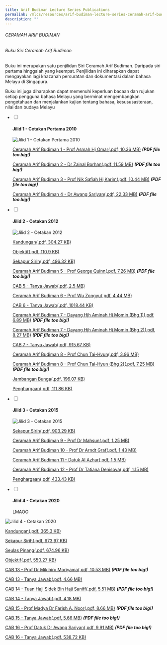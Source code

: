 ```yaml
---
title: Arif Budiman Lecture Series Publications
permalink: /mlcs/resources/arif-budiman-lecture-series-ceramah-arif-budiman-publication/
description: ""
---
```

###### CERAMAH ARIF BUDIMAN

###### Buku Siri Ceramah Arif Budiman

Buku ini merupakan satu penjilidan Siri Ceramah Arif Budiman. Daripada siri pertama hinggalah yang keempat. Penjilidan ini diharapkan dapat mengayakan lagi khazanah persuratan dan dokumentasi dalam bahasa Melayu di Singapura.  
  
Buku ini juga diharapkan dapat memenuhi keperluan bacaan dan rujukan setiap pengguna bahasa Melayu yang berminat mengembangkan pengetahuan dan menjalankan kajian tentang bahasa, kesususasteraan, nilai dan budaya Melayu

<ul class="jekyllcodex_accordion"> 
  <li>
    <input type="checkbox" id="accordion32">
    <label for="accordion32"><h4>Jilid 1 - Cetakan Pertama 2010</h4></label>
    <div>
      <p><img src="/images/jilid-1---cetakan-pertama-2010.png" alt="Jilid 1 - Cetakan Pertama 2010"></p>
<p><a href="https://academyofsingaporeteachers.moe.edu.sg/docs/librariesprovider6/resources-files/ceramah-arif-budiman/jilid-1/cab-jilid-1.pdf?sfvrsn=ed3e0588_2" title="Ceramah Arif Budiman 1 - Prof Asmah Hj Omar">Ceramah Arif Budiman 1 - Prof Asmah Hj Omar(.pdf, 10.36 MB)</a> <em><strong>(PDF file too big!)</strong></em></p>
<p><a href="https://academyofsingaporeteachers.moe.edu.sg/docs/librariesprovider6/resources-files/ceramah-arif-budiman/jilid-1/cab-jilid-2.pdf?sfvrsn=4197c5e9_2" title="Ceramah Arif Budiman 2 - Dr Zainal Borhan">Ceramah Arif Budiman 2 - Dr Zainal Borhan(.pdf, 11.59 MB)</a> <em><strong>(PDF file too big!)</strong></em></p>
<p><a href="https://academyofsingaporeteachers.moe.edu.sg/docs/librariesprovider6/resources-files/ceramah-arif-budiman/jilid-1/cab-jilid-3.pdf?sfvrsn=df7a804d_2" title="Ceramah Arif Budiman 3 - Prof Nik Safiah Hj Karim">Ceramah Arif Budiman 3 - Prof Nik Safiah Hj Karim(.pdf, 10.44 MB)</a> <em><strong>(PDF file too big!)</strong></em></p>
<p><a href="https://academyofsingaporeteachers.moe.edu.sg/docs/librariesprovider6/resources-files/ceramah-arif-budiman/jilid-1/cab-jilid-4.pdf?sfvrsn=697e77c6_2" title="Ceramah Arif Budiman 4 - Dr Awang Sariyan">Ceramah Arif Budiman 4 - Dr Awang Sariyan(.pdf, 22.33 MB)</a> <em><strong>(PDF file too big!)</strong></em></p>
    </div>
  </li>
  <li>
    <input type="checkbox" id="accordion33">
    <label for="accordion33"><h4>Jilid 2 - Cetakan 2012</h4></label>
    <div>
      <p><img src="/images/jilid-2---cetakan-2012.png" alt="Jilid 2 - Cetakan 2012"></p>
<p><a href="/files/cab-jilid-2-kandungan.pdf">Kandungan(.pdf, 304.27 KB)</a></p>
<p><a href="/files/cab-jilid-2-objektif.pdf">Objektif(.pdf, 110.9 KB)</a></p>
<p><a href="/files/cab-jilid-2-sekapur-sirih.pdf">Sekapur Sirih(.pdf, 496.32 KB)</a></p>
<p><a href="https://academyofsingaporeteachers.moe.edu.sg/docs/librariesprovider6/resources-files/ceramah-arif-budiman/jilid-2/cab-5-prof-dr-george-quinn.pdf?sfvrsn=74e88c55_2" title="Ceramah Arif Budiman 5 - Prof George Quinn">Ceramah Arif Budiman 5 - Prof George Quinn(.pdf, 7.26 MB)</a> <em><strong>(PDF file too big!)</strong></em></p>
<p><a href="/files/cab-5-prof-dr-george-quinn-tanya-jawab.pdf">CAB 5 - Tanya Jawab(.pdf, 2.5 MB)</a></p>
<p><a href="/files/cab-6-prof-wu-zongyu.pdf">Ceramah Arif Budiman 6 - Prof Wu Zongyu(.pdf, 4.44 MB)</a></p>
<p><a href="/files/cab-6-prof-wu-zongyu-tanya-jawab.pdf">CAB 6 - Tanya Jawab(.pdf, 1018.44 KB)</a></p>
<p><a href="https://academyofsingaporeteachers.moe.edu.sg/docs/librariesprovider6/resources-files/ceramah-arif-budiman/jilid-2/cab-7-dayang-hajah-aminah-binti-haji-momin-part-1.pdf?sfvrsn=4c97b1e5_2" title="Ceramah Arif Budiman 7 - Dayang Hjh Aminah Hj Momin (Bhg 1)">Ceramah Arif Budiman 7 - Dayang Hjh Aminah Hj Momin (Bhg 1)(.pdf, 6.89 MB)</a> <em><strong>(PDF file too big!)</strong></em></p>
<p><a href="https://academyofsingaporeteachers.moe.edu.sg/docs/librariesprovider6/resources-files/ceramah-arif-budiman/jilid-2/cab-7-dayang-hajah-aminah-binti-haji-momin-part-2.pdf?sfvrsn=a9fa0de0_2" title="Ceramah Arif Budiman 7 - Dayang Hjh Aminah Hj Momin (Bhg 2)">Ceramah Arif Budiman 7 - Dayang Hjh Aminah Hj Momin (Bhg 2)(.pdf, 8.27 MB)</a> <em><strong>(PDF file too big!)</strong></em></p>
<p><a href="/files/cab-7-dayang-hajah-aminah-tanya-jawab.pdf">CAB 7 - Tanya Jawab(.pdf, 915.67 KB)</a></p>
<p><a href="/files/cab-8-prof-dr-chun-tai-hyun-part-1.pdf">Ceramah Arif Budiman 8 - Prof Chun Tai-Hyun(.pdf, 3.96 MB)</a></p>
<p><a href="https://academyofsingaporeteachers.moe.edu.sg/docs/librariesprovider6/resources-files/ceramah-arif-budiman/jilid-2/cab-8-prof-dr-chun-tai-hyun-part-2.pdf?sfvrsn=68431add_2" title="Ceramah Arif Budiman 8 - Prof Chun Tai-Hyun (Bhg 2)">Ceramah Arif Budiman 8 - Prof Chun Tai-Hyun (Bhg 2)(.pdf, 7.25 MB)</a> <em><strong>(PDF file too big!)</strong></em></p>
<p><a href="/files/cab-jilid-2-jambangan.pdf">Jambangan Bunga(.pdf, 196.07 KB)</a></p>
<p><a href="/files/cab-jilid-2-penghargaan.pdf">Penghargaan(.pdf, 111.86 KB)</a></p>
    </div>
  </li>
  <li>
    <input type="checkbox" id="accordion34">
    <label for="accordion34"><h4>Jilid 3 - Cetakan 2015</h4></label>
    <div>
      <p><img src="/images/jilid-3---cetakan-2015.png" alt="Jilid 3 - Cetakan 2015"></p>
<p><a href="/files/mlcs_cab_jilid_3_sekapur_sirih.pdf">Sekapur Sirih(.pdf, 903.29 KB)</a></p>
<p><a href="/files/mlcs_cab_9_-_prof_mahsun_23_feb_2013.pdf">Ceramah Arif Budiman 9 - Prof Dr Mahsun(.pdf, 1.25 MB)</a></p>
<p><a href="/files/mlcs_cab_10_-_prof_arndt_21_sep_2013.pdf">Ceramah Arif Budiman 10 - Prof Dr Arndt Graf(.pdf, 1.43 MB)</a></p>
<p><a href="/files/mlcs_cab_11_-_datuk_al_azhar_14_feb_2015.pdf">Ceramah Arif Budiman 11 - Datuk Al Azhar(.pdf, 1.5 MB)</a></p>
<p><a href="/files/mlcs_cab_12_-_prof_tatiana_19_sep_2015.pdf">Ceramah Arif Budiman 12 - Prof Dr Tatiana Denisova(.pdf, 1.15 MB)</a></p>
<p><a href="/files/mlcs_cab_penghargaan.pdf">Penghargaan(.pdf, 433.43 KB)</a></p>
    </div>
  </li>
  <li>
    <input type="checkbox" id="accordion35">
    <label for="accordion35"><h4>Jilid 4 - Cetakan 2020</h4></label>
    <div>
      LMAOO
    </div>
  </li>
</ul>

![Jilid 4 - Cetakan 2020](/images/Jilid-4-Cetakan-2020.jpeg)

[Kandungan(.pdf, 365.3 KB)](/files/2-kandungan.pdf)

[Sekapur Sirih(.pdf, 673.97 KB)](/files/3-sekapur-sirih.pdf)

[Seulas Pinang(.pdf, 674.96 KB)](/files/4-seulas-pinang.pdf)

[Objektif(.pdf, 550.27 KB)](/files/5-objektif.pdf)

[CAB 13 - Prof Dr Mikihiro Moriyama(.pdf, 10.53 MB)](https://academyofsingaporeteachers.moe.edu.sg/docs/librariesprovider6/resources-files/ceramah-arif-budiman/jilid-4/6-cab-13---prof-dr-mikihiro-moriyama.pdf?sfvrsn=768e8dc7_2 "6.CAB 13 - Prof Dr Mikihiro Moriyama") ***(PDF file too big!)***

[CAB 13 - Tanya Jawab(.pdf, 4.66 MB)](/files/7-cab-13---tanya-jawab.pdf)

[CAB 14 - Tuan Haji Sidek Bin Haji Saniff(.pdf, 5.51 MB)](https://academyofsingaporeteachers.moe.edu.sg/docs/librariesprovider6/resources-files/ceramah-arif-budiman/jilid-4/8-cab-14---tuan-haji-sidek-bin-haji-saniff.pdf?sfvrsn=44dcd0e8_2 "8.CAB 14 - Tuan Haji Sidek Bin Haji Saniff") ***(PDF file too big!)***

[CAB 14 - Tanya Jawab(.pdf, 4.18 MB)](/files/9-cab-14---tanya-jawab.pdf)

[CAB 15 - Prof Madya Dr Farish A. Noor(.pdf, 8.66 MB)](https://academyofsingaporeteachers.moe.edu.sg/docs/librariesprovider6/resources-files/ceramah-arif-budiman/jilid-4/10-cab-15---prof-madya-dr-farish-a-noor.pdf?sfvrsn=e8684a64_2 "10.CAB 15 - Prof Madya Dr Farish A. Noor") ***(PDF file too big!)***

[CAB 15 - Tanya Jawab(.pdf, 5.66 MB)](https://academyofsingaporeteachers.moe.edu.sg/docs/librariesprovider6/resources-files/ceramah-arif-budiman/jilid-4/11-cab-15---tanya-jawab.pdf?sfvrsn=79da2ade_2 "11.CAB 15 - Tanya Jawab") ***(PDF file too big!)***

[CAB 16 - Prof Datuk Dr Awang Sariyan(.pdf, 9.91 MB)](https://academyofsingaporeteachers.moe.edu.sg/docs/librariesprovider6/resources-files/ceramah-arif-budiman/jilid-4/12-cab-16---prof-datuk-dr-awang-sariyan.pdf?sfvrsn=d36bec90_2 "12.CAB 16 - Prof Datuk Dr Awang Sariyan") ***(PDF file too big!)***

[CAB 16 - Tanya Jawab(.pdf, 538.72 KB)](/files/cab-16---tanya-jawab.pdf)